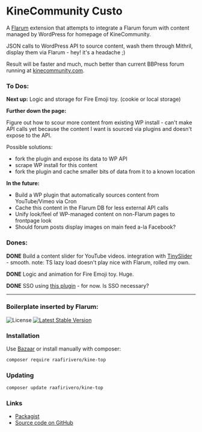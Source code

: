 # KineCommunity Custo

A [Flarum](http://flarum.org) extension that attempts to integrate a Flarum forum with content managed by WordPress for homepage of KineCommunity.

JSON calls to WordPress API to source content, wash them through Mithril, display them via Flarum - hey! it's a headache ;)

Result will be faster and much, much better than current BBPress forum running at [kinecommunity.com](https://kinecommunity.com/).

### To Dos:

**Next up:** 
Logic and storage for Fire Emoji toy. (cookie or local storage)

**Further down the page:** 

Figure out how to scour more content from existing WP install - can't make API calls yet
because the content I want is sourced via plugins and doesn't expose to the API.

Possible solutions: 
- fork the plugin and expose its data to WP API
- scrape WP install for this content
- fork the plugin and cache smaller bits of data from it to a known location

**In the future:**

- Build a WP plugin that automatically sources content from YouTube/Vimeo via Cron
- Cache this content in the Flarum DB for less external API calls
- Unify look/feel of WP-managed content on non-Flarum pages to frontpage look
- Should forum posts display images on main feed a-la Facebook?


### Dones:

**DONE** Build a content slider for YouTube videos.
integration with [TinySlider](https://github.com/ganlanyuan/tiny-slider) - smooth.
note: TS lazy load doesn't play nice with Flarum, rolled my own.

**DONE** Logic and animation for Fire Emoji toy. Huge.

**DONE** SSO using [this plugin](https://kilowhat.net/flarum/extensions/wordpress) - for now. Is SSO necessary?



---
### Boilerplate inserted by Flarum:


![License](https://img.shields.io/badge/license-MIT-blue.svg) [![Latest Stable Version](https://img.shields.io/packagist/v/raafirivero/kine-top.svg)](https://packagist.org/packages/raafirivero/kine-top)

### Installation

Use [Bazaar](https://discuss.flarum.org/d/5151-flagrow-bazaar-the-extension-marketplace) or install manually with composer:

```sh
composer require raafirivero/kine-top
```

### Updating

```sh
composer update raafirivero/kine-top
```

### Links

- [Packagist](https://packagist.org/packages/raafirivero/kine-top)
- [Source code on GitHub](https://github.com/raafirivero/kine-top)